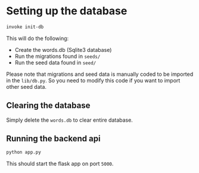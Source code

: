 # Setting up the database

```sh
invoke init-db
```

This will do the following:

- Create the words.db (Sqlite3 database)
- Run the migrations found in `seeds/`
- Run the seed data found in `seed/`

Please note that migrations and seed data is manually coded to be imported in
the `lib/db.py`. So you need to modify this code if you want to import other
seed data.

## Clearing the database

Simply delete the `words.db` to clear entire database.

## Running the backend api

```sh
python app.py
```

This should start the flask app on port `5000`.
